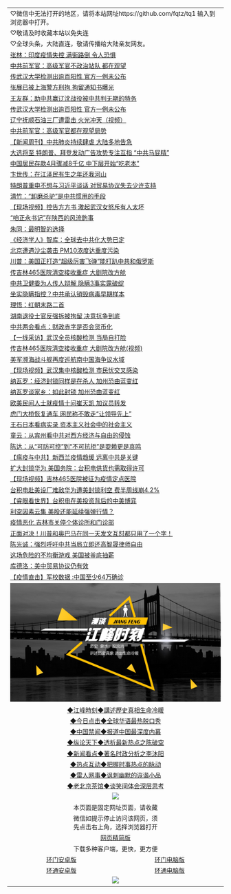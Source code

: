 <table>
 
<tr>
<td colspan="2" align=left>
♡微信中无法打开的地区，请将本站网址https://github.com/fqtz/tq1 输入到浏览器中打开。 
 </td>
</tr>
 <tr>
 <td colspan="2" align=left>
♡敬请及时收藏本站以免失连
 </td>
   <tr>
<td colspan="2" align=left>
♡全球头条，大陆直连，敬请传播给大陆亲友网友。
 </td>
</tr>

<tr><td colspan="2" align="left"><a href="https://xdihm.casa/?name=c1171803&key=sdxhftoyfkhpuaxy&from=tq1">张林：印度疫情失控 满街路倒 令人恐惧</a></td></tr>




<tr><td colspan="2" align="left"><a href="https://xdihm.casa/?name=c1171832&key=sdxhftoyfkhpuaxy&from=tq1">中共前军官：高级军官不政治站队 都在观望</a></td></tr>


<tr><td colspan="2" align="left"><a href="https://xdihm.casa/?name=c1171835&key=sdxhftoyfkhpuaxy&from=tq1">传武汉大学检测出逾百阳性 官方一例未公布</a></td></tr>


<tr><td colspan="2" align="left"><a href="https://xdihm.casa/?name=c1171838&key=sdxhftoyfkhpuaxy&from=tq1">张展已被上海警方刑拘 拘留通知书曝光</a></td></tr>


<tr><td colspan="2" align="left"><a href="https://xdihm.casa/?name=c1171826&key=sdxhftoyfkhpuaxy&from=tq1">王友群：助中共赢辽沈战役被中共判无期的特务</a></td></tr>


<tr><td colspan="2" align="left"><a href="https://xdihm.casa/?name=c1171802&key=sdxhftoyfkhpuaxy&from=tq1">传武汉大学检测出逾百阳性 官方一例未公布</a></td></tr>


<tr><td colspan="2" align="left"><a href="https://xdihm.casa/?name=c1171837&key=sdxhftoyfkhpuaxy&from=tq1">辽宁抚顺石油三厂遭雷击 火光冲天（视频）</a></td></tr>


<tr><td colspan="2" align="left"><a href="https://xdihm.casa/?name=c1171825&key=sdxhftoyfkhpuaxy&from=tq1">中共前军官：高级军官都在观望局势</a></td></tr>


<tr><td colspan="2" align="left"><a href="https://xdihm.casa/?name=c1171861&key=sdxhftoyfkhpuaxy&from=tq1">【新闻周刊】中共肺炎持续肆虐 大陆多地告急</a></td></tr>


<tr><td colspan="2" align="left"><a href="https://xdihm.casa/?name=c1171822&key=sdxhftoyfkhpuaxy&from=tq1">大选将至 特朗普、拜登发动广告攻势专注互指 “中共马屁精”</a></td></tr>


<tr><td colspan="2" align="left"><a href="https://xdihm.casa/?name=c1171840&key=sdxhftoyfkhpuaxy&from=tq1">中国居民存款4月骤减8千亿 中下层开始“吃老本”</a></td></tr>


<tr><td colspan="2" align="left"><a href="https://xdihm.casa/?name=c1171841&key=sdxhftoyfkhpuaxy&from=tq1">卞世传：在江泽民有生之年还我河山</a></td></tr>


<tr><td colspan="2" align="left"><a href="https://xdihm.casa/?name=c1171820&key=sdxhftoyfkhpuaxy&from=tq1">特朗普重申不想与习近平谈话 对贸易协议失去少许支持</a></td></tr>


<tr><td colspan="2" align="left"><a href="https://xdihm.casa/?name=c1171807&key=sdxhftoyfkhpuaxy&from=tq1">清竹：“卸磨杀驴”是中共惯用的手段</a></td></tr>


<tr><td colspan="2" align="left"><a href="https://xdihm.casa/?name=c1171860&key=sdxhftoyfkhpuaxy&from=tq1">【现场视频】控告方方书 激起武汉女怒斥有人太坏</a></td></tr>


<tr><td colspan="2" align="left"><a href="https://xdihm.casa/?name=c1171874&key=sdxhftoyfkhpuaxy&from=tq1">“咱正永书记”在陕西的风流韵事</a></td></tr>


<tr><td colspan="2" align="left"><a href="https://xdihm.casa/?name=c1171856&key=sdxhftoyfkhpuaxy&from=tq1">朱同：最明智的选择</a></td></tr>


<tr><td colspan="2" align="left"><a href="https://xdihm.casa/?name=c1171834&key=sdxhftoyfkhpuaxy&from=tq1">《经济学人》智库：全球去中共化大势已定</a></td></tr>


<tr><td colspan="2" align="left"><a href="https://xdihm.casa/?name=c1171830&key=sdxhftoyfkhpuaxy&from=tq1">北京遭遇沙尘袭击 PM10浓度达重度污染</a></td></tr>


<tr><td colspan="2" align="left"><a href="https://xdihm.casa/?name=c1171818&key=sdxhftoyfkhpuaxy&from=tq1">川普：美国正打造“超级厉害飞弹”能打趴中共和俄罗斯</a></td></tr>


<tr><td colspan="2" align="left"><a href="https://xdihm.casa/?name=c1171836&key=sdxhftoyfkhpuaxy&from=tq1">传吉林465医院清空接收重症 大剧院改方舱</a></td></tr>


<tr><td colspan="2" align="left"><a href="https://xdihm.casa/?name=c1171852&key=sdxhftoyfkhpuaxy&from=tq1">中共卫健委为人传人辩解 隐瞒3事实露破绽</a></td></tr>


<tr><td colspan="2" align="left"><a href="https://xdihm.casa/?name=c1171873&key=sdxhftoyfkhpuaxy&from=tq1">坐实隐瞒指控？中共承认销毁病毒早期样本</a></td></tr>


<tr><td colspan="2" align="left"><a href="https://xdihm.casa/?name=c1171855&key=sdxhftoyfkhpuaxy&from=tq1">理悟：红朝末路二首</a></td></tr>


<tr><td colspan="2" align="left"><a href="https://xdihm.casa/?name=c1171828&key=sdxhftoyfkhpuaxy&from=tq1">湖南退役士官反强拆被拘留 决意抗争到底</a></td></tr>


<tr><td colspan="2" align="left"><a href="https://xdihm.casa/?name=c1171833&key=sdxhftoyfkhpuaxy&from=tq1">中共两会看点：财政赤字是否会货币化</a></td></tr>


<tr><td colspan="2" align="left"><a href="https://xdihm.casa/?name=c1171869&key=sdxhftoyfkhpuaxy&from=tq1">【一线采访】武汉全员核酸检测 当局自打脸</a></td></tr>


<tr><td colspan="2" align="left"><a href="https://xdihm.casa/?name=c1171811&key=sdxhftoyfkhpuaxy&from=tq1">传吉林465医院清空接收重症 大剧院改方舱(视频)</a></td></tr>


<tr><td colspan="2" align="left"><a href="https://xdihm.casa/?name=c1171875&key=sdxhftoyfkhpuaxy&from=tq1">美军濒海战斗舰再度巡航南中国海争议水域</a></td></tr>


<tr><td colspan="2" align="left"><a href="https://xdihm.casa/?name=c1171854&key=sdxhftoyfkhpuaxy&from=tq1">【现场视频】武汉集中核酸检测 市民忧交叉感染</a></td></tr>


<tr><td colspan="2" align="left"><a href="https://xdihm.casa/?name=c1171827&key=sdxhftoyfkhpuaxy&from=tq1">纳瓦罗：经济封锁同样是在杀人 加州恐由蓝变红</a></td></tr>


<tr><td colspan="2" align="left"><a href="https://xdihm.casa/?name=c1171801&key=sdxhftoyfkhpuaxy&from=tq1">纳瓦罗谈家乡：如此封锁 加州恐由蓝变红</a></td></tr>


<tr><td colspan="2" align="left"><a href="https://xdihm.casa/?name=c1171868&key=sdxhftoyfkhpuaxy&from=tq1">欧美民间人士就疫情十问崔天凯 加议员转发</a></td></tr>


<tr><td colspan="2" align="left"><a href="https://xdihm.casa/?name=c1171870&key=sdxhftoyfkhpuaxy&from=tq1">虎门大桥恢复通车 网民称不敢走“让领导先上”</a></td></tr>


<tr><td colspan="2" align="left"><a href="https://xdihm.casa/?name=c1171877&key=sdxhftoyfkhpuaxy&from=tq1">王石日本看病实录 资本主义社会中的社会主义</a></td></tr>


<tr><td colspan="2" align="left"><a href="https://xdihm.casa/?name=c1171858&key=sdxhftoyfkhpuaxy&from=tq1">童云：从宾州看中共对西方经济与自由的侵蚀</a></td></tr>


<tr><td colspan="2" align="left"><a href="https://xdihm.casa/?name=c1171872&key=sdxhftoyfkhpuaxy&from=tq1">陈达：从“可防可控”到“不可抗拒”是耍赖更是哀鸣</a></td></tr>


<tr><td colspan="2" align="left"><a href="https://xdihm.casa/?name=c1171857&key=sdxhftoyfkhpuaxy&from=tq1">【瘟疫与中共】新西兰疫情趋缓 远离中共是关键</a></td></tr>


<tr><td colspan="2" align="left"><a href="https://xdihm.casa/?name=c1171829&key=sdxhftoyfkhpuaxy&from=tq1">扩大封锁华为 美国务院：台积电供货也需取得许可</a></td></tr>


<tr><td colspan="2" align="left"><a href="https://xdihm.casa/?name=c1171853&key=sdxhftoyfkhpuaxy&from=tq1">【现场视频】吉林465医院被征为疫情定点医院</a></td></tr>


<tr><td colspan="2" align="left"><a href="https://xdihm.casa/?name=c1171812&key=sdxhftoyfkhpuaxy&from=tq1">台积电赴美设厂难敌华为遭美封锁利空 费半周线崩4.2%</a></td></tr>


<tr><td colspan="2" align="left"><a href="https://xdihm.casa/?name=c1171806&key=sdxhftoyfkhpuaxy&from=tq1">【睿眼看世界】台积电在美投资背后的中美博弈</a></td></tr>


<tr><td colspan="2" align="left"><a href="https://xdihm.casa/?name=c1171824&key=sdxhftoyfkhpuaxy&from=tq1">利空因素云集 美股还能延续强弹行情？</a></td></tr>


<tr><td colspan="2" align="left"><a href="https://xdihm.casa/?name=c1171831&key=sdxhftoyfkhpuaxy&from=tq1">疫情恶化 吉林市关停个体诊所和门诊部</a></td></tr>


<tr><td colspan="2" align="left"><a href="https://xdihm.casa/?name=c1171901&key=sdxhftoyfkhpuaxy&from=tq1">正面对决！川普和奥巴马在同一天发文互怼都只用了一个字！</a></td></tr>


<tr><td colspan="2" align="left"><a href="https://xdihm.casa/?name=c1171805&key=sdxhftoyfkhpuaxy&from=tq1">陈光诚：强烈呼吁中共当局立即还高智晟律师自由</a></td></tr>


<tr><td colspan="2" align="left"><a href="https://xdihm.casa/?name=c1171908&key=sdxhftoyfkhpuaxy&from=tq1">这场危险的不均衡游戏 美国被釜底抽薪</a></td></tr>


<tr><td colspan="2" align="left"><a href="https://xdihm.casa/?name=c1171800&key=sdxhftoyfkhpuaxy&from=tq1">库德洛：美中贸易协议仍有效</a></td></tr>


<tr><td colspan="2" align="left"><a href="https://xdihm.casa/?name=c1171817&key=sdxhftoyfkhpuaxy&from=tq1">【疫情直击】军校数据 :中国至少64万确诊</a></td></tr>


 <tr>
   <td colspan="2" align=center><img src="https://github.com/gyoupiodf/im1/blob/master/jf-1.jpg"></td>
  </tr>
   <tr>
   <td colspan="2" align=center> 
<a href="https://xdihm.casa/oo.aspx?name=c922850&key=sdxhftoyfkhpuaxy&from=tq1&tag=9877">◆江峰時刻◆講述歷史真相生命冷暖</a><br/>
    </td>
  </tr>
   <tr>
   <td colspan="2" align=center> 
<a href="https://xdihm.casa/oo.aspx?name=c816850&key=sdxhftoyfkhpuaxy&from=tq1&tag=9877">◆今日点击◆全球华语最热脱口秀</a><br/>
    </td>
  </tr>
  <tr>
  <td colspan="2" align=center>
<a href="https://xdihm.casa/oo.aspx?name=c816860&key=sdxhftoyfkhpuaxy&from=tq1&tag=99733110">◆中国禁闻◆报道中国最深度内幕</a><br/>
   </tr>
  <tr>
     <td colspan="2" align=center>
<a href="https://xdihm.casa/oo.aspx?name=c816855&key=sdxhftoyfkhpuaxy&from=tq1&tag=997110">◆纵论天下◆透析最新热点之陈破空</a><br/>
   </tr>
   <tr>
      <td colspan="2" align=center>
<a href="https://xdihm.casa/oo.aspx?name=c838308&key=sdxhftoyfkhpuaxy&from=tq1&tag=9973110">◆新闻看点◆著名时政分析之李沐阳</a><br/>
   </tr>
   <tr>
     <td colspan="2" align=center>
<a href="https://xdihm.casa/oo.aspx?name=c816852&key=sdxhftoyfkhpuaxy&from=tq1&tag=9733110">◆热点互动◆把握时事热点的脉动</a><br/>
   </tr>
   <tr>
      <td colspan="2" align=center>
<a href="https://xdihm.casa/oo.aspx?name=c816694&key=sdxhftoyfkhpuaxy&from=tq1&tag=93310">◆雷人网事◆讽刺幽默的诙谐小品</a><br/>
   </tr>
   <tr>
    <td colspan="2" align=center>
<a href="https://xdihm.casa/oo.aspx?name=c816650&key=sdxhftoyfkhpuaxy&from=tq1&tag=9973110">◆老北京茶馆◆谈笑间体会深层思考</a><br/>
   </tr>

  <tr>
    <td colspan="2" align="center"><img src="https://cdn.jsdelivr.net/gh/opipe/up/oGate65.jpg"/></td>
  </tr>
  <tr>
    <td colspan="2" align="center">本页面是固定网址页面，请收藏</td>
  <tr>
  <tr>
    <td colspan="2" align="center">微信如提示停止访问该网页，须<br/>先点击右上角，选择浏览器打开</td>
  <tr>
  <tr>
    <td colspan="2" align="center"><a href="https://gitcdn.xyz/cdn/otiny/up/master/show004.htm">网页精简版</a></td>
  </tr>
  <tr>
    <td colspan="2" align="center">下载多种客户端，更快，更方便</td>
  <tr>
  <tr>
    <td align="center"><a href="https://cdn.jsdelivr.net/gh/opipe/up/oGatea.apk">环门安卓版</a></td>
    <td align="center"><a href="https://cdn.jsdelivr.net/gh/opipe/up/oGate.zip">环门电脑版</a></td>
  </tr>
  <tr>
    <td align="center"><a href="https://cdn.jsdelivr.net/gh/opipe/up/oPipe.apk">环通安卓版</a></td>
    <td align="center"><a href="https://raw.githubusercontent.com/opipe/up/master/oPipe.zip">环通电脑版</a></td>
  </tr>
  <tr>
    <td colspan="2" align="center"><img src="https://cdn.jsdelivr.net/gh/opipe/up/oGate640.jpg"/></td>
  </tr>
</table>

